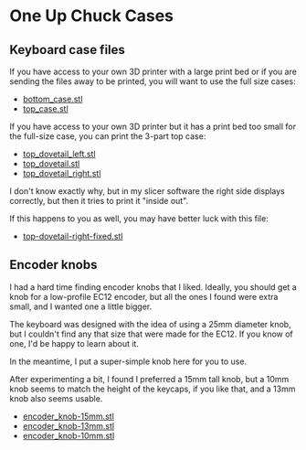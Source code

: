 # One Up Chuck Cases

## Keyboard case files

If you have access to your own 3D printer with a large print bed
or if you are sending the files away to be printed,
you will want to use the full size cases:

- [bottom_case.stl](bottom_case.stl)
- [top_case.stl](top_case.stl)

If you have access to your own 3D printer
but it has a print bed too small for the full-size case,
you can print the 3-part top case:

- [top_dovetail_left.stl](top_dovetail_left.stl)
- [top_dovetail.stl](top_dovetail.stl)
- [top_dovetail_right.stl](top_dovetail_right.stl)

I don't know exactly why, but in my slicer software the right side
displays correctly, but then it tries to print it "inside out".

If this happens to you as well, you may have better luck with this file:

- [top-dovetail-right-fixed.stl](top-dovetail-right-fixed.stl)

## Encoder knobs

I had a hard time finding encoder knobs that I liked.
Ideally, you should get a knob for a low-profile EC12 encoder,
but all the ones I found were extra small,
and I wanted one a little bigger.

The keyboard was designed with the idea of using a 25mm diameter knob,
but I couldn't find any that size that were made for the EC12.
If you know of one, I'd be happy to learn about it.

In the meantime, I put a super-simple knob here for you to use.

After experimenting a bit, I found I preferred a 15mm tall knob,
but a 10mm knob seems to match the height of the keycaps,
if you like that, and a 13mm knob also seems usable.

- [encoder_knob-15mm.stl](encoder_knob-15mm.stl)
- [encoder_knob-13mm.stl](encoder_knob-13mm.stl)
- [encoder_knob-10mm.stl](encoder_knob-10mm.stl)

